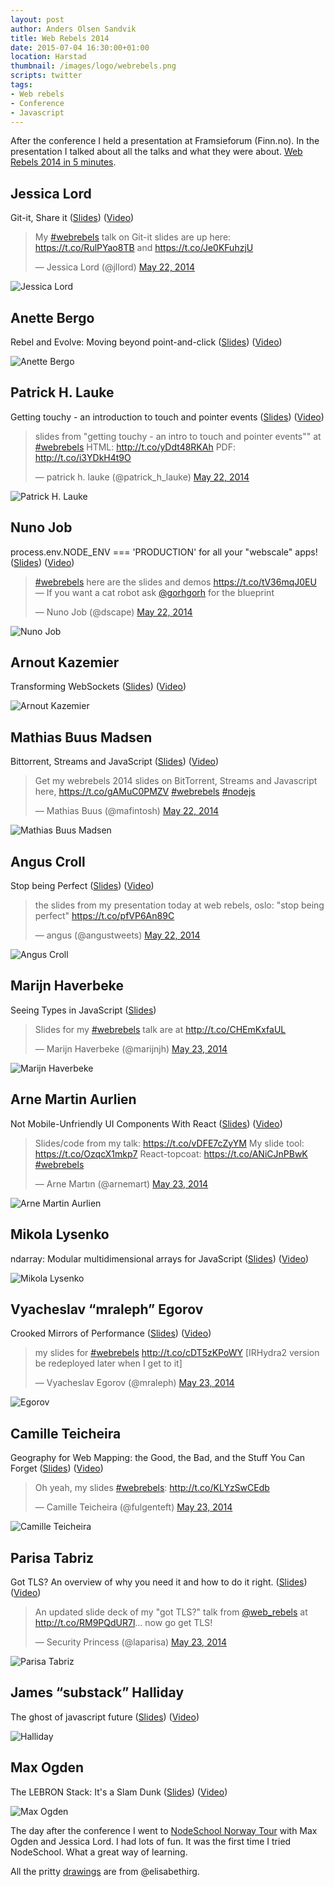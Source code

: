 ```yaml
---
layout: post
author: Anders Olsen Sandvik
title: Web Rebels 2014
date: 2015-07-04 16:30:00+01:00
location: Harstad
thumbnail: /images/logo/webrebels.png
scripts: twitter
tags:
- Web rebels
- Conference
- Javascript
---
```


After the conference I held a presentation at Framsieforum (Finn.no). In the presentation I talked about all the talks and what they were about. [Web Rebels 2014 in 5 minutes](https://www.slideshare.net/AndersOlsenSandvik/web-rebels-2014-in-5-minutes
).

## Jessica Lord
Git-it, Share it ([Slides](https://speakerdeck.com/jllord/git-it-share-it)) ([Video](https://vimeo.com/98411880))

<blockquote class="twitter-tweet" lang="en"><p lang="en" dir="ltr">My <a href="https://twitter.com/hashtag/webrebels?src=hash">#webrebels</a> talk on Git-it slides are up here: <a href="https://t.co/RulPYao8TB">https://t.co/RulPYao8TB</a> and <a href="https://t.co/Je0KFuhzjU">https://t.co/Je0KFuhzjU</a></p>&mdash; Jessica Lord (@jllord) <a href="https://twitter.com/jllord/status/469484074315567104">May 22, 2014</a></blockquote>

<img src="http://elisabethirgens.com/wp/wp-content/uploads/2014/06/2014webrebels-02-jessica.jpg" alt="Jessica Lord">

## Anette Bergo
Rebel and Evolve: Moving beyond point-and-click ([Slides]()) ([Video](https://webrebels.23video.com/video/9930300))

<img src="http://elisabethirgens.com/wp/wp-content/uploads/2014/06/2014webrebels-03-anette.jpg" alt="Anette Bergo">

## Patrick H. Lauke
Getting touchy - an introduction to touch and pointer events ([Slides](http://www.slideshare.net/redux/getting-touchy-an-introduction-to-touch-and-pointer-events-web-rebels-oslo-22-may-2014)) ([Video](https://vimeo.com/98415435))

<blockquote class="twitter-tweet" lang="en"><p lang="en" dir="ltr">slides from &quot;getting touchy - an intro to touch and pointer events&quot;&quot; at <a href="https://twitter.com/hashtag/webrebels?src=hash">#webrebels</a> HTML: <a href="http://t.co/yDdt48RKAh">http://t.co/yDdt48RKAh</a> PDF: <a href="http://t.co/i3YDkH4t9O">http://t.co/i3YDkH4t9O</a></p>&mdash; patrick h. lauke (@patrick_h_lauke) <a href="https://twitter.com/patrick_h_lauke/status/469452464241262592">May 22, 2014</a></blockquote>

<img src="http://elisabethirgens.com/wp/wp-content/uploads/2014/06/2014webrebels-04-patrick.jpg" alt="Patrick H. Lauke">

## Nuno Job
process.env.NODE_ENV === 'PRODUCTION' for all your "webscale" apps! ([Slides](https://github.com/dscape/wb14)) ([Video](https://vimeo.com/98413484))

<blockquote class="twitter-tweet" lang="en"><p lang="en" dir="ltr"><a href="https://twitter.com/hashtag/webrebels?src=hash">#webrebels</a> here are the slides and demos <a href="https://t.co/tV36mqJ0EU">https://t.co/tV36mqJ0EU</a> — If you want a cat robot ask <a href="https://twitter.com/gorhgorh">@gorhgorh</a> for the blueprint</p>&mdash; Nuno Job (@dscape) <a href="https://twitter.com/dscape/status/469456521269903360">May 22, 2014</a></blockquote>

<img src="http://elisabethirgens.com/wp/wp-content/uploads/2014/06/2014webrebels-05-nuno.jpg" alt="Nuno Job">

## Arnout Kazemier
Transforming WebSockets ([Slides](http://www.slideshare.net/3rdEden/web-rebels)) ([Video](https://vimeo.com/98415441))

<img src="http://elisabethirgens.com/wp/wp-content/uploads/2014/06/2014webrebels-06-arnout.jpg" alt="Arnout Kazemier">

## Mathias Buus Madsen
Bittorrent, Streams and JavaScript ([Slides](https://github.com/mafintosh/webrebels-2014)) ([Video](https://vimeo.com/98416593))

<blockquote class="twitter-tweet" lang="en"><p lang="en" dir="ltr">Get my webrebels 2014 slides on BitTorrent, Streams and Javascript here, <a href="https://t.co/gAMuC0PMZV">https://t.co/gAMuC0PMZV</a> <a href="https://twitter.com/hashtag/webrebels?src=hash">#webrebels</a> <a href="https://twitter.com/hashtag/nodejs?src=hash">#nodejs</a></p>&mdash; Mathias Buus (@mafintosh) <a href="https://twitter.com/mafintosh/status/469484846910566400">May 22, 2014</a></blockquote>

<img src="http://elisabethirgens.com/wp/wp-content/uploads/2014/06/2014webrebels-07-mathias.jpg" alt="Mathias Buus Madsen">

## Angus Croll
Stop being Perfect ([Slides](https://speakerdeck.com/anguscroll/stop-being-perfect)) ([Video](https://vimeo.com/98416710))

<blockquote class="twitter-tweet" lang="en"><p lang="en" dir="ltr">the slides from my presentation today at web rebels, oslo: &quot;stop being perfect&quot;&#10;<a href="https://t.co/pfVP6An89C">https://t.co/pfVP6An89C</a></p>&mdash; angus (@angustweets) <a href="https://twitter.com/angustweets/status/469578303586975744">May 22, 2014</a></blockquote>

<img src="http://elisabethirgens.com/wp/wp-content/uploads/2014/06/2014webrebels-08-angus.jpg" alt="Angus Croll">

## Marijn Haverbeke
Seeing Types in JavaScript ([Slides](http://marijnhaverbeke.nl/talks/webrebels2014/))

<blockquote class="twitter-tweet" lang="en"><p lang="en" dir="ltr">Slides for my <a href="https://twitter.com/hashtag/webrebels?src=hash">#webrebels</a> talk are at <a href="http://t.co/CHEmKxfaUL">http://t.co/CHEmKxfaUL</a></p>&mdash; Marijn Haverbeke (@marijnjh) <a href="https://twitter.com/marijnjh/status/469765746495856641">May 23, 2014</a></blockquote>

<img src="http://elisabethirgens.com/wp/wp-content/uploads/2014/06/2014webrebels-09-marijn.jpg" alt="Marijn Haverbeke">

## Arne Martin Aurlien
Not Mobile-Unfriendly UI Components With React ([Slides](https://github.com/arnemart/webreb2k14)) ([Video](https://vimeo.com/98418597))

<blockquote class="twitter-tweet" lang="en"><p lang="en" dir="ltr">Slides/code from my talk: <a href="https://t.co/vDFE7cZyYM">https://t.co/vDFE7cZyYM</a>&#10;My slide tool: <a href="https://t.co/OzqcX1mkp7">https://t.co/OzqcX1mkp7</a>&#10;React-topcoat: <a href="https://t.co/ANiCJnPBwK">https://t.co/ANiCJnPBwK</a>&#10;<a href="https://twitter.com/hashtag/webrebels?src=hash">#webrebels</a></p>&mdash; Arne Martın (@arnemart) <a href="https://twitter.com/arnemart/status/469762917009997824">May 23, 2014</a></blockquote>

<img src="http://elisabethirgens.com/wp/wp-content/uploads/2014/06/2014webrebels-10-arnemartin.jpg" alt="Arne Martin Aurlien">

## Mikola Lysenko
ndarray: Modular multidimensional arrays for JavaScript ([Slides](https://github.com/mikolalysenko/ndarray-presentation)) ([Video](https://vimeo.com/98418285))

<img src="http://elisabethirgens.com/wp/wp-content/uploads/2014/06/2014webrebels-11-mikola.jpg" alt="Mikola Lysenko">

## Vyacheslav “mraleph” Egorov
Crooked Mirrors of Performance ([Slides](http://mrale.ph/talks/webrebels2014/)) ([Video](https://webrebels.23video.com/video/9930442))

<blockquote class="twitter-tweet" lang="en"><p lang="en" dir="ltr">my slides for <a href="https://twitter.com/hashtag/webrebels?src=hash">#webrebels</a> <a href="http://t.co/cDT5zKPoWY">http://t.co/cDT5zKPoWY</a>&#10;&#10;[IRHydra2 version be redeployed later when I get to it]</p>&mdash; Vyacheslav Egorov (@mraleph) <a href="https://twitter.com/mraleph/status/469798438855802880">May 23, 2014</a></blockquote>

<img src="http://elisabethirgens.com/wp/wp-content/uploads/2014/06/2014webrebels-12-mraleph.jpg" alt="Egorov">

## Camille Teicheira
Geography for Web Mapping: the Good, the Bad, and the Stuff You Can Forget ([Slides](http://camilleanne.github.io/intro_to_neogeography/)) ([Video](https://vimeo.com/98419994))

<blockquote class="twitter-tweet" lang="en"><p lang="en" dir="ltr">Oh yeah, my slides <a href="https://twitter.com/hashtag/webrebels?src=hash">#webrebels</a>: <a href="http://t.co/KLYzSwCEdb">http://t.co/KLYzSwCEdb</a></p>&mdash; Camille Teicheira (@fulgenteft) <a href="https://twitter.com/fulgenteft/status/469850653381365760">May 23, 2014</a></blockquote>

<img src="http://elisabethirgens.com/wp/wp-content/uploads/2014/06/2014webrebels-13-camille.jpg" alt="Camille Teicheira">

## Parisa Tabriz
Got TLS? An overview of why you need it and how to do it right. ([Slides](https://docs.google.com/presentation/d/1G1286W5_VdsBBJo9PjQ6uN78djFupO-Bn4RUlFu3Tng/)) ([Video](https://vimeo.com/98421528))

<blockquote class="twitter-tweet" lang="en"><p lang="en" dir="ltr">An updated slide deck of my &quot;got TLS?&quot; talk from <a href="https://twitter.com/web_rebels">@web_rebels</a> at <a href="http://t.co/RM9PQdUR7l">http://t.co/RM9PQdUR7l</a>... now go get TLS!</p>&mdash; Security Princess (@laparisa) <a href="https://twitter.com/laparisa/status/469836313613828096">May 23, 2014</a></blockquote>

<img src="http://elisabethirgens.com/wp/wp-content/uploads/2014/06/2014webrebels-14-parisa.jpg" alt="Parisa Tabriz">

## James “substack” Halliday
The ghost of javascript future ([Slides]()) ([Video](https://webrebels.23video.com/video/9930531))

<img src="http://elisabethirgens.com/wp/wp-content/uploads/2014/06/2014webrebels-15-substack.jpg" alt="Halliday">

## Max Ogden
The LEBRON Stack: It's a Slam Dunk ([Slides](http://maxogden.github.io/slides/front-trends/)) ([Video](https://vimeo.com/98423253))

<img src="http://elisabethirgens.com/wp/wp-content/uploads/2014/06/2014webrebels-16-maxogden.jpg" alt="Max Ogden">

The day after the conference I went to <a href="https://2014.webrebels.org/tour">NodeSchool Norway Tour</a> with Max Ogden and Jessica Lord. I had lots of fun. It was the first time I tried NodeSchool. What a great way of learning.

All the pritty [drawings](http://elisabethirgens.com/2014/webrebels/) are from @elisabethirg.